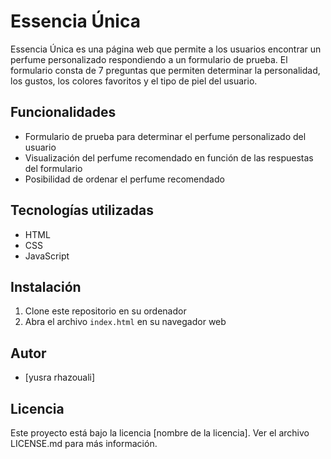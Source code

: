# Essencia Única

Essencia Única es una página web que permite a los usuarios encontrar un perfume personalizado respondiendo a un formulario de prueba. El formulario consta de 7 preguntas que permiten determinar la personalidad, los gustos, los colores favoritos y el tipo de piel del usuario.

## Funcionalidades

- Formulario de prueba para determinar el perfume personalizado del usuario
- Visualización del perfume recomendado en función de las respuestas del formulario
- Posibilidad de ordenar el perfume recomendado

## Tecnologías utilizadas

- HTML
- CSS
- JavaScript

## Instalación

1. Clone este repositorio en su ordenador
2. Abra el archivo `index.html` en su navegador web

## Autor

- [yusra rhazouali]

## Licencia

Este proyecto está bajo la licencia [nombre de la licencia]. Ver el archivo LICENSE.md para más información.
